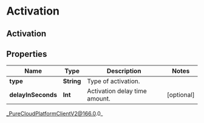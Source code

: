 # Activation

## Activation

## Properties

|Name | Type | Description | Notes|
|------------ | ------------- | ------------- | -------------|
| **type** | **String** | Type of activation. | |
| **delayInSeconds** | **Int** | Activation delay time amount. | [optional] |



_PureCloudPlatformClientV2@166.0.0_
